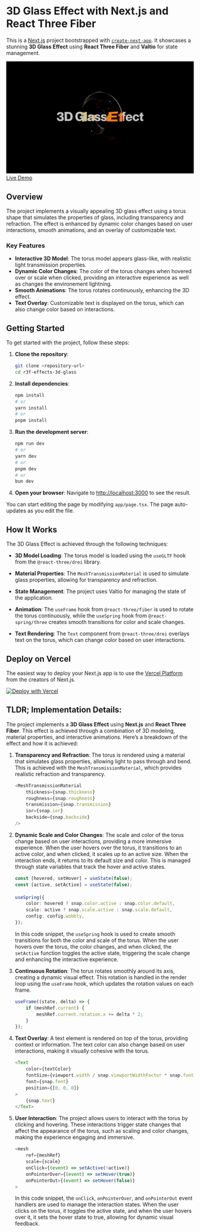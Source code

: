 # 3D Glass Effect with Next.js and React Three Fiber

This is a [Next.js](https://nextjs.org) project bootstrapped with [`create-next-app`](https://nextjs.org/docs/app/api-reference/cli/create-next-app).
It showcases a stunning **3D Glass Effect** using **React Three Fiber** and **Valtio** for state management.

![3D Glass Effect](./readme/3d_glass_effect.png)
[Live Demo](https://r3f-effects-3d-glass.vercel.app/)

## Overview

The project implements a visually appealing 3D glass effect using a torus shape that simulates the properties of glass, including transparency and refraction. The effect is enhanced by dynamic color changes based on user interactions, smooth animations, and an overlay of customizable text.

### Key Features

- **Interactive 3D Model**: The torus model appears glass-like, with realistic light transmission properties.
- **Dynamic Color Changes**: The color of the torus changes when hovered over or scale when clicked, providing an interactive experience as well as changes the environement lightning.
- **Smooth Animations**: The torus rotates continuously, enhancing the 3D effect.
- **Text Overlay**: Customizable text is displayed on the torus, which can also change color based on interactions.

## Getting Started

To get started with the project, follow these steps:

1. **Clone the repository**:
   ```bash
   git clone <repository-url>
   cd r3f-effects-3d-glass
   ```

2. **Install dependencies**:
   ```bash
   npm install
   # or
   yarn install
   # or
   pnpm install
   ```

3. **Run the development server**:
   ```bash
   npm run dev
   # or
   yarn dev
   # or
   pnpm dev
   # or
   bun dev
   ```

4. **Open your browser**:
   Navigate to [http://localhost:3000](http://localhost:3000) to see the result.

You can start editing the page by modifying `app/page.tsx`. The page auto-updates as you edit the file.

## How It Works

The 3D Glass Effect is achieved through the following techniques:

- **3D Model Loading**: The torus model is loaded using the `useGLTF` hook from the `@react-three/drei` library.
  
- **Material Properties**: The `MeshTransmissionMaterial` is used to simulate glass properties, allowing for transparency and refraction.

- **State Management**: The project uses Valtio for managing the state of the application.

- **Animation**: The `useFrame` hook from `@react-three/fiber` is used to rotate the torus continuously, while the `useSpring` hook from `@react-spring/three` creates smooth transitions for color and scale changes.

- **Text Rendering**: The `Text` component from `@react-three/drei` overlays text on the torus, which can change color based on user interactions.

## Deploy on Vercel

The easiest way to deploy your Next.js app is to use the [Vercel Platform](https://vercel.com/new?utm_medium=default-template&filter=next.js&utm_source=create-next-app&utm_campaign=create-next-app-readme) from the creators of Next.js.

[![Deploy with Vercel](https://vercel.com/button)](https://vercel.com/new/clone?repository-url=https%3A%2F%2Fgithub.com%2Fmihailt%2Fr3f-effects-3d-glass&project-name=r3f-effects-3d-glass&repository-name=r3f-effects-3d-glass&demo-title=3D%20Glass%20Effect%20with%20Next.js%20and%20React%20Three%20Fiber&demo-url=https%3A%2F%2Fr3f-effects-3d-glass.vercel.app%2F&demo-image=https%3A%2F%2Fraw.githubusercontent.com%2Fmihailt%2Fr3f-effects-3d-glass%2Fmain%2Freadme%2F3d_glass_effect.png)


## TLDR; Implementation Details:

The project implements a **3D Glass Effect** using **Next.js** and **React Three Fiber**. This effect is achieved through a combination of 3D modeling, material properties, and interactive animations. Here’s a breakdown of the effect and how it is achieved:

1. **Transparency and Refraction**: 
   The torus is rendered using a material that simulates glass properties, allowing light to pass through and bend. This is achieved with the `MeshTransmissionMaterial`, which provides realistic refraction and transparency.

   ```typescript
   <MeshTransmissionMaterial 
       thickness={snap.thickness} 
       roughness={snap.roughness} 
       transmission={snap.transmission}
       ior={snap.ior}
       backside={snap.backside}
   />
   ```

2. **Dynamic Scale and Color Changes**: 
   The scale and color of the torus change based on user interactions, providing a more immersive experience. When the user hovers over the torus, it transitions to an active color, and when clicked, it scales up to an active size. When the interaction ends, it returns to its default size and color. This is managed through state variables that track the hover and active states.

   ```typescript
   const [hovered, setHover] = useState(false);
   const [active, setActive] = useState(false);

   useSpring({
       color: hovered ? snap.color.active : snap.color.default,
       scale: active ? snap.scale.active : snap.scale.default,
       config: config.wobbly,
   });
   ```

    In this code snippet, the `useSpring` hook is used to create smooth transitions for both the color and scale of the torus. When the user hovers over the torus, the color changes, and when clicked, the `setActive` function toggles the active state, triggering the scale change and enhancing the interactive experience.

3. **Continuous Rotation**: 
   The torus rotates smoothly around its axis, creating a dynamic visual effect. This rotation is handled in the render loop using the `useFrame` hook, which updates the rotation values on each frame.

   ```typescript
   useFrame((state, delta) => {
       if (meshRef.current) {
           meshRef.current.rotation.x += delta * 2;
       }
   });
   ```

4. **Text Overlay**: 
   A text element is rendered on top of the torus, providing context or information. The text color can also change based on user interactions, making it visually cohesive with the torus.

   ```typescript
   <Text 
       color={textColor}
       fontSize={viewport.width / snap.viewportWidthFactor * snap.fontSize} 
       font={snap.font}
       position={[0, 0, 0]}
   >
       {snap.text}
   </Text>
   ```

5. **User Interaction**: 
   The project allows users to interact with the torus by clicking and hovering. These interactions trigger state changes that affect the appearance of the torus, such as scaling and color changes, making the experience engaging and immersive.

   ```typescript
   <mesh
       ref={meshRef}
       scale={scale}
       onClick={(event) => setActive(!active)}
       onPointerOver={(event) => setHover(true)}
       onPointerOut={(event) => setHover(false)}
   >
   ```

    In this code snippet, the `onClick`, `onPointerOver`, and `onPointerOut` event handlers are used to manage the interaction states. When the user clicks on the torus, it toggles the active state, and when the user hovers over it, it sets the hover state to true, allowing for dynamic visual feedback.